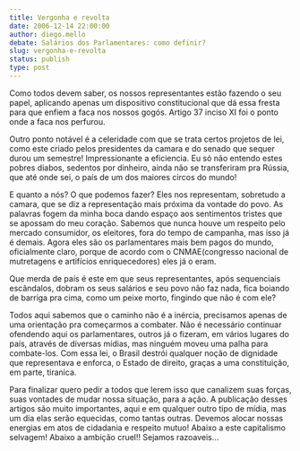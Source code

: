 ```yaml
---
title: Vergonha e revolta
date: 2006-12-14 22:00:00
author: diego.mello
debate: Salários dos Parlamentares: como definir?
slug: vergonha-e-revolta
status: publish 
type: post
---
```


Como todos devem saber, os nossos representantes estão fazendo o seu papel, aplicando apenas um dispositivo constitucional que dá essa fresta para que enfiem a faca nos nossos gogós. Artigo 37 inciso XI foi o ponto onde a faca nos perfurou.   

  

 Outro ponto notável é a celeridade com que se trata certos projetos de lei, como este criado pelos presidentes da camara e do senado que sequer durou um semestre! Impressionante a eficiencia. Eu só não entendo estes pobres diabos, sedentos por dinheiro, ainda não se transferiram pra Rússia, que até onde sei, o país de um dos maiores circos do mundo!   

  

 E quanto a nós? O que podemos fazer? Eles nos representam, sobretudo a camara, que se diz a representação mais próxima da vontade do povo. As palavras fogem da minha boca dando espaço aos sentimentos tristes que se apossam do meu coração. Sabemos que nunca houve um respeito pelo mercado consumidor, os eleitores, fora do tempo de campanha, mas isso já é demais. Agora eles são os parlamentares mais bem pagos do mundo, oficialmente claro, porque de acordo com o CNMAE(congresso nacional de mutretagens e artifícios enriquecedores) eles já o eram.   

  

 Que merda de país é este em que seus representantes, após sequenciais escândalos, dobram os seus salários e seu povo não faz nada, fica boiando de barriga pra cima, como um peixe morto, fingindo que não é com ele?   

  

 Todos aqui sabemos que o caminho não é a inércia, precisamos apenas de uma orientação pra começarmos a combater. Não é necessário continuar ofendendo aqui os parlamentares, outros já o fizeram, em vários lugares do país, através de diversas mídias, mas ninguém moveu uma palha para combate-los. Com essa lei, o Brasil destrói qualquer noção de dignidade que representava e enforca, o Estado de direito, graças a uma constituição, em parte, tiranica.   

  

 Para finalizar quero pedir a todos que lerem isso que canalizem suas forças, suas vontades de mudar nossa situação, para a ação. A publicação desses artigos são muito importantes, aqui e em qualquer outro tipo de mídia, mas um dia elas serão equecidas, como tantas outras. Devemos alocar nossas energias em atos de cidadania e respeito mutuo! Abaixo a este capitalismo selvagem! Abaixo a ambição cruel!! Sejamos razoaveis...  

  

